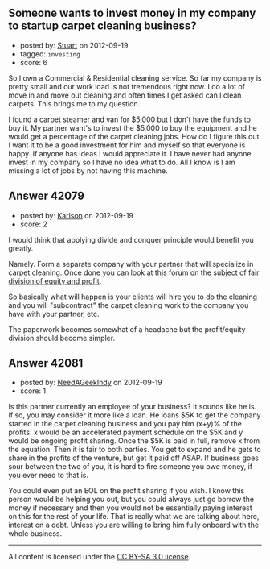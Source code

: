 ## Someone wants to invest money in my company to startup carpet cleaning business?

- posted by: [Stuart](https://stackexchange.com/users/-1/19726-stuart) on 2012-09-19
- tagged: `investing`
- score: 6

So I own a Commercial & Residential cleaning service. So far my company is pretty small and our work load is not tremendous right now. I do a lot of move in and move out cleaning and often times I get asked can I clean carpets. This brings me to my question. 


I found a carpet steamer and van for $5,000 but I don't have the funds to buy it. My partner want's to invest the $5,000 to buy the equipment and he would get a percentage of the carpet cleaning jobs. How do I figure this out. I want it to be a good investment for him and myself so that everyone is happy. If anyone has ideas I would appreciate it. I have never had anyone invest in my company so I have no idea what to do. All I know is I am missing a lot of jobs by not having this machine. 


## Answer 42079

- posted by: [Karlson](https://stackexchange.com/users/-1/15252-karlson) on 2012-09-19
- score: 2

<p>I would think that applying divide and conquer principle would benefit you greatly.</p>

<p>Namely.  Form a separate company with your partner that will specialize in carpet cleaning.  Once done you can look at this forum on the subject of <a href="http://answers.onstartups.com/questions/14749/fair-equity-profit-split-when-taking-on-a-partner">fair division of equity and profit</a>.</p>

<p>So basically what will happen is your clients will hire you to do the cleaning and you will "subcontract" the carpet cleaning work to the company you have with your partner, etc.</p>

<p>The paperwork becomes somewhat of a headache but the profit/equity division should become simpler.</p>



## Answer 42081

- posted by: [NeedAGeekIndy](https://stackexchange.com/users/-1/19608-needageekindy) on 2012-09-19
- score: 1

Is this partner currently an employee of your business?  It sounds like he is.  If so, you may consider it more like a loan.  He loans $5K to get the company started in the carpet cleaning business and you pay him (x+y)% of the profits.  x would be an accelerated payment schedule on the $5K and y would be ongoing profit sharing.  Once the $5K is paid in full, remove x from the equation.  Then it is fair to both parties.  You get to expand and he gets to share in the profits of the venture, but get it paid off ASAP.  If business goes sour between the two of you, it is hard to fire someone you owe money, if you ever need to that is.

You could even put an EOL on the profit sharing if you wish.  I know this person would be helping you out, but you could always just go borrow the money if necessary and then you would not be essentially paying interest on this for the rest of your life.  That is really what we are talking about here, interest on a debt.  Unless you are willing to bring him fully onboard with the whole business.



---

All content is licensed under the [CC BY-SA 3.0 license](https://creativecommons.org/licenses/by-sa/3.0/).
